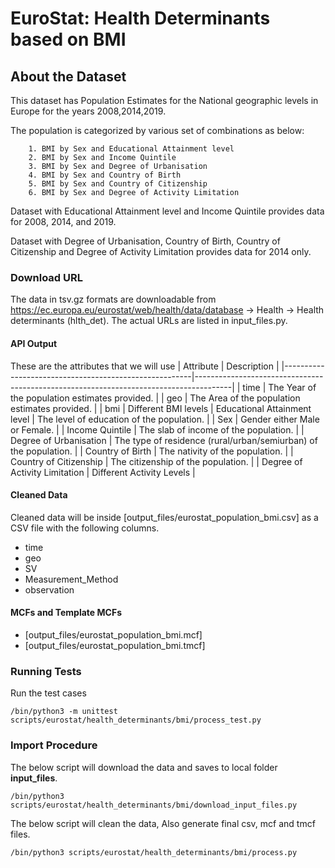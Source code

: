 # EuroStat: Health Determinants based on BMI

## About the Dataset
This dataset has Population Estimates for the National geographic levels in Europe for the years 2008,2014,2019.

The population is categorized by various set of combinations as below:
        
        1. BMI by Sex and Educational Attainment level
        2. BMI by Sex and Income Quintile
        3. BMI by Sex and Degree of Urbanisation
        4. BMI by Sex and Country of Birth
        5. BMI by Sex and Country of Citizenship
        6. BMI by Sex and Degree of Activity Limitation
        
Dataset with Educational Attainment level and Income Quintile provides data for 2008, 2014, and 2019.

Dataset with Degree of Urbanisation, Country of Birth, Country of Citizenship and Degree of Activity Limitation provides data for 2014 only.


### Download URL
The data in tsv.gz formats are downloadable from https://ec.europa.eu/eurostat/web/health/data/database -> 	Health -> Health determinants (hlth_det).
The actual URLs are listed in input_files.py.


#### API Output
These are the attributes that we will use
| Attribute      					| Description                                                 				|
|-------------------------------------------------------|---------------------------------------------------------------------------------------|
| time       					| The Year of the population estimates provided. 				|
| geo       					| The Area of the population estimates provided. 				|
| bmi                           | Different BMI levels
| Educational Attainment level   	| The level of education of the population.  |
| Sex   				| Gender either Male or Female. 							|
| Income Quintile 				| The slab of income of the population.						|
| Degree of Urbanisation   				| The type of residence (rural/urban/semiurban) of the population.					|
| Country of Birth   				| The nativity of the population.						|
| Country of Citizenship   				| The citizenship of the population.						|
| Degree of Activity Limitation   				|  Different Activity Levels							|




#### Cleaned Data
Cleaned data will be inside [output_files/eurostat_population_bmi.csv] as a CSV file with the following columns.

- time
- geo
- SV
- Measurement_Method
- observation



#### MCFs and Template MCFs
- [output_files/eurostat_population_bmi.mcf]
- [output_files/eurostat_population_bmi.tmcf]

### Running Tests

Run the test cases

`/bin/python3 -m unittest scripts/eurostat/health_determinants/bmi/process_test.py`




### Import Procedure

The below script will download the data and saves to local folder **input_files**.

`/bin/python3 scripts/eurostat/health_determinants/bmi/download_input_files.py`

The below script will clean the data, Also generate final csv, mcf and tmcf files.

`/bin/python3 scripts/eurostat/health_determinants/bmi/process.py`
